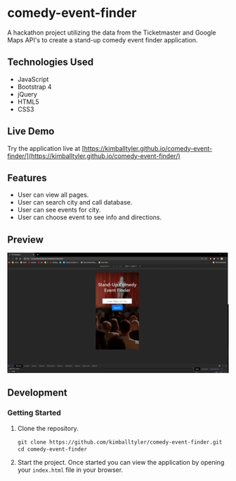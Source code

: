 # comedy-event-finder
A hackathon project utilizing the data from the Ticketmaster and Google Maps API's to create a stand-up comedy event finder application.

## Technologies Used

- JavaScript
- Bootstrap 4
- jQuery
- HTML5
- CSS3

## Live Demo

Try the application live at [https://kimballtyler.github.io/comedy-event-finder/](https://kimballtyler.github.io/comedy-event-finder/)

## Features

- User can view all pages.
- User can search city and call database.
- User can see events for city.
- User can choose event to see info and directions.

## Preview

![API Hackathon Preview](api-hackathon.gif)

## Development

### Getting Started

1. Clone the repository.

    ```shell
    git clone https://github.com/kimballtyler/comedy-event-finder.git
    cd comedy-event-finder
    ```

1. Start the project. Once started you can view the application by opening your `index.html` file in your browser.

